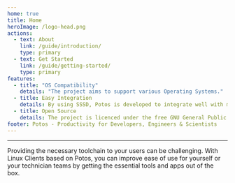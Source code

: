 ```yaml
---
home: true
title: Home
heroImage: /logo-head.png
actions:
  - text: About
    link: /guide/introduction/
    type: primary
  - text: Get Started
    link: /guide/getting-started/
    type: primary
features:
  - title: "OS Compatibility"
    details: "The project aims to support various Operating Systems."
  - title: Easy Integration
    details: By using SSSD, Potos is developed to integrate well with most Enterprise environments.
  - title: Open Source
    details: The project is licenced under the free GNU General Public License 3.
footer: Potos - Productivity for Developers, Engineers & Scientists
---
```


<hr>

Providing the necessary toolchain to your users can be challenging. With Linux Clients based on Potos, you can improve ease of use for yourself or your technician teams by getting the essential tools and apps out of the box.
